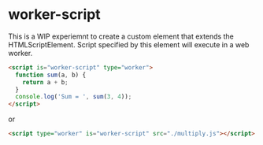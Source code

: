 # worker-script

This is a WIP experiemnt to create a custom element that extends the HTMLScriptElement. 
Script specified by this element will execute in a web worker. 

```html
<script is="worker-script" type="worker">
  function sum(a, b) {
    return a + b;
  }
  console.log('Sum = ', sum(3, 4));
</script>
```

or

```html
<script type="worker" is="worker-script" src="./multiply.js"></script>
```